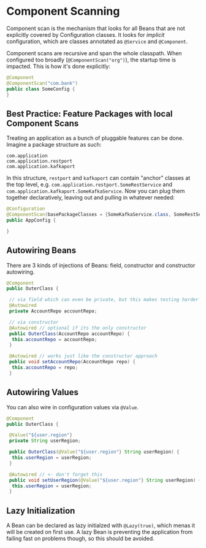# Component Scanning

Component scan is the mechanism that looks for all Beans that are not explicitly covered by Configuration classes. It looks for _implicit_ configuration, which are classes annotated as `@Service` and `@Component`.

Component scans are recursive and span the whole classpath. When configured too broadly (`@ComponentScan("org")`), the startup time is impacted. This is how it's done explicitly:

```java
@Component
@ComponentScan("com.bank")
public class SomeConfig {
}
```

## Best Practice: Feature Packages with local Component Scans

Treating an application as a bunch of pluggable features can be done. Imagine a package structure as such:

```
com.application
com.application.restport
com.application.kafkaport
```

In this structure, `restport` and `kafkaport` can contain "anchor" classes at the top level, e.g. `com.application.restport.SomeRestService` and `com.application.kafkaport.SomeKafkaService`. Now you can plug them together declaratively, leaving out and pulling in whatever needed:

```java
@Configuration
@ComponentScan(basePackageClasses = {SomeKafkaService.class, SomeRestService.class})
public AppConfig {

}
```

## Autowiring Beans

There are 3 kinds of injections of Beans: field, constructor and constructor autowiring.

```java
@Component
public OuterClass {

 // via field which can even be private, but this makes testing harder
 @Autowired
 private AccountRepo accountRepo;

 // via constructor
 @Autowired // optional if its the only constructor
 public OuterClass(AccountRepo accountRepo) {
  this.accountRepo = accountRepo;
 }

 @Autowired // works just like the constructor approach
 public void setAccountRepo(AccountRepo repo) {
  this.accountRepo = repo;
 } 
```

## Autowiring Values

You can also wire in configuration values via `@Value`.

```java
@Component
public OuterClass {

 @Value("${user.region"}
 private String userRegion;

 public OuterClass(@Value("${user.region"} String userRegion) {
  this.userRegion = userRegion;
 }

 @Autowired // <- don't forget this
 public void setUserRegion(@Value("${user.region"} String userRegion) {
  this.userRegion = userRegion;
 } 
```

## Lazy Initialization

A Bean can be declared as lazy initialzed with `@Lazy(true)`, which menas it will be created on first use.
A lazy Bean is preventing the application from failing fast on problems though, so this should be avoided.
